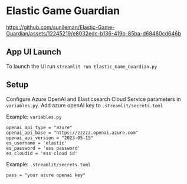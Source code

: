 # Elastic Game Guardian


https://github.com/sunileman/Elastic-Game-Guardian/assets/12245219/e8032edc-b136-419b-85ba-d68480cd646b


## App UI Launch
To launch the UI run
`streamlit run Elastic_Game_Guardian.py`


## Setup
Configure Azure OpenAI and Elasticsearch Cloud Service parameters in `variables.py`.  Add azure openAI key to `.streamlit/secrets.toml`


Example: `variables.py`

```
openai_api_type = "azure"
openai_api_base = "https://zzzzz.openai.azure.com"
openai_api_version = "2023-05-15"
es_username = 'elastic'
es_password = 'ess password'
es_cloudid = 'ess cloud id'
```

Example: `.streamlit/secrets.toml`

```
pass = "your azure openai key"
```